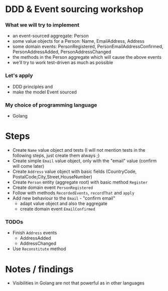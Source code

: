 # DDD & Event sourcing workshop

### What we will try to implement
* an event-sourced aggregate: Person
* some value objects for a Person: Name, EmailAddress, Address
* some domain events: PersonRegistered, PersonEmailAddressConfirmed, PersonAddressAdded, PersonAddressChanged
* the methods in the Person aggregate which will cause the above events
* we'll try to work test-driven as much as possible

### Let's apply 
 * DDD principles and 
 * make the model Event sourced

### My choice of programming language
 * Golang

# Steps
 * Create `Name` value object and tests (I will not mention tests in the following steps, just create them always ;)
 * Create simple `Email` value object, only with the "email" value (confirm will come later)
 * Create `Address` value object with basic fields (CountryCode, PostalCode,City,Street,HouseNumber)
 * Create `Person` entity (aggregate root) with basic method `Register`
 * Create domain event `PersonRegistered`
 * Follow with methods `RecordedEvents`, `recordThat` and `apply`
 * Add new behaviour to the `Email` - "confirm email" 
   * adapt value object and also the aggregate
   * create domain event `EmailConfirmed`
 
 
### TODOs
 * Finish `Address` events 
   * AddressAdded
   * AddressChanged
 * Use `Reconstitute` method
   
  
  
# Notes / findings
 * Visibilities in Golang are not that powerful as in other languages
 